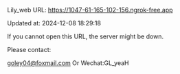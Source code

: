 Lily_web URL: https://1047-61-165-102-156.ngrok-free.app

Updated at: 2024-12-08 18:29:18

If you cannot open this URL, the server might be down.

Please contact: 

goley04@foxmail.com Or Wechat:GL_yeaH